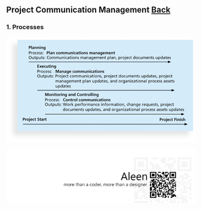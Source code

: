 ## Project Communication Management	[Back](./../projectManagement.md)

### 1. Processes

<img src="./processes.png">

<a href="http://aleen42.github.io/" target="_blank" ><img src="./../../pic/tail.gif"></a>
